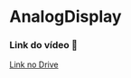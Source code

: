 # AnalogDisplay

### Link do vídeo 🎥
[Link no Drive](https://drive.google.com/drive/folders/10d7ZEcv7aFGFGMNxu8KW7PYGF8BZakcY?usp=sharing)
